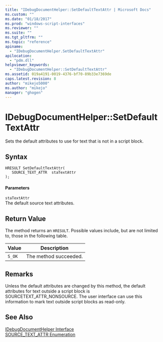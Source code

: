 ```yaml
---
title: "IDebugDocumentHelper::SetDefaultTextAttr | Microsoft Docs"
ms.custom: ""
ms.date: "01/18/2017"
ms.prod: "windows-script-interfaces"
ms.reviewer: ""
ms.suite: ""
ms.tgt_pltfrm: ""
ms.topic: "reference"
apiname: 
  - "IDebugDocumentHelper.SetDefaultTextAttr"
apilocation: 
  - "pdm.dll"
helpviewer_keywords: 
  - "IDebugDocumentHelper::SetDefaultTextAttr"
ms.assetid: 019a4191-0019-4376-bf70-89b33e7369de
caps.latest.revision: 8
author: "mikejo5000"
ms.author: "mikejo"
manager: "ghogen"
---
```

# IDebugDocumentHelper::SetDefaultTextAttr
Sets the default attributes to use for text that is not in a script block.  
  
## Syntax  
  
```  
HRESULT SetDefaultTextAttr(  
   SOURCE_TEXT_ATTR  staTextAttr  
);  
```  
  
#### Parameters  
 `staTextAttr`  
 The default source text attributes.  
  
## Return Value  
 The method returns an `HRESULT`. Possible values include, but are not limited to, those in the following table.  
  
|Value|Description|  
|-----------|-----------------|  
|`S_OK`|The method succeeded.|  
  
## Remarks  
 Unless the default attributes are changed by this method, the default attributes for text outside a script block is SOURCETEXT_ATTR_NONSOURCE. The user interface can use this information to mark text outside script blocks as read-only.  
  
## See Also  
 [IDebugDocumentHelper Interface](../../winscript/reference/idebugdocumenthelper-interface.md)   
 [SOURCE_TEXT_ATTR Enumeration](../../winscript/reference/source-text-attr-enumeration.md)